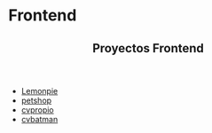 
<!DOCTYPE html>
<html lang="en">
<head>
  <meta charset="UTF-8">
  <meta http-equiv="X-UA-Compatible" content="IE=edge">
  <meta name="viewport" content="width=device-width, initial-scale=1.0">
  <h1>Frontend</h1>
</head>
<body>
  <header>
    <h2> Proyectos Frontend </h2>
  </header>
  <main>
    <nav>
      <ul>
        <li>
          <a href = "https://garinogeorgiana.github.io/FRONTEND1/lemonpie/"="lemonpie">Lemonpie</a>
        </li>
        <li>
        <a href ="https://garinogeorgiana.github.io/FRONTEND1/petshop/"="petshop">petshop</a>
        </li>
        <li>
          <a href = "https://garinogeorgiana.github.io/FRONTEND1/cvPropio/cvPropio.html"="cvpropio">cvpropio</a>
        </li>
        <li>
          <a href = "https://garinogeorgiana.github.io/FRONTEND1/cvBatman/cv.html"="cvbatman">cvbatman</a>
        </li>
      </ul>
   </nav>
  </main>
</body>
</html>
